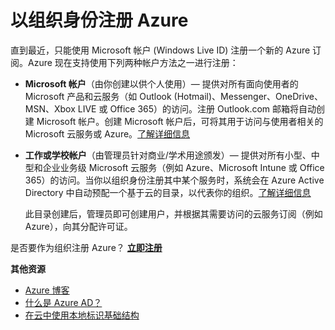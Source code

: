 <properties
	pageTitle="以组织身份注册 Azure"
	description="了解如何通过工作或学校帐户，来利用现有的用户帐户、策略、设置或已有的本地服务器部署，以及提高组织的本地标识基础结构与 Azure AD 之间的效率。"
	services="active-directory"
	documentationCenter=""
	authors="markusvi"
	manager="femila"
	editor=""/>  


<tags
	ms.service="active-directory"
	ms.workload="identity"
	ms.tgt_pltfrm="na"
	ms.devlang="na"
	ms.topic="article"
	ms.date="10/10/2016"
	ms.author="markvi"
	wacn.date="01/03/2017"/>  



# 以组织身份注册 Azure

直到最近，只能使用 Microsoft 帐户 (Windows Live ID) 注册一个新的 Azure 订阅。Azure 现在支持使用下列两种帐户方法之一进行注册：

- **Microsoft 帐户**（由你创建以供个人使用）— 提供对所有面向使用者的 Microsoft 产品和云服务（如 Outlook (Hotmail)、Messenger、OneDrive、MSN、Xbox LIVE 或 Office 365）的访问。注册 Outlook.com 邮箱将自动创建 Microsoft 帐户。创建 Microsoft 帐户后，可将其用于访问与使用者相关的 Microsoft 云服务或 Azure。[了解详细信息](http://www.microsoft.com/account/default.aspx)

- **工作或学校帐户**（由管理员针对商业/学术用途颁发）— 提供对所有小型、中型和企业业务级 Microsoft 云服务（例如 Azure、Microsoft Intune 或 Office 365）的访问。当你以组织身份注册其中某个服务时，系统会在 Azure Active Directory 中自动预配一个基于云的目录，以代表你的组织。[了解详细信息](/documentation/articles/active-directory-administer/)

	此目录创建后，管理员即可创建用户，并根据其需要访问的云服务订阅（例如 Azure），向其分配许可证。

是否要作为组织注册 Azure？ [**立即注册**](/pricing/)

**其他资源**

- [Azure 博客](https://azure.microsoft.com/blog/)
- [什么是 Azure AD？](/documentation/articles/active-directory-whatis/)
- [在云中使用本地标识基础结构](/documentation/articles/active-directory-aadconnect/)

<!---HONumber=Mooncake_Quality_Review_1230_2016-->
